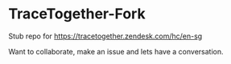 # TraceTogether-Fork
Stub repo for https://tracetogether.zendesk.com/hc/en-sg

Want to collaborate, make an issue and lets have a conversation.
